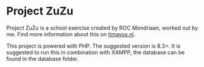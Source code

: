 # Project ZuZu

Project ZuZu is  a school exercise created by ROC Mondriaan, worked out by me. Find more information about this on [timavos.nl](https://timavos.nl).

This project is powered with PHP. The suggested version is 8.3>. 
It is suggested to run this in combination with XAMPP, the database can be found in the database folder.
